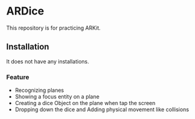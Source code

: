 # ARDice

This repository is for practicing ARKit.

## Installation
It does not have any installations. 


### Feature
- Recognizing planes
- Showing a focus entity on a plane
- Creating a dice Object on the plane when tap the screen
- Dropping down the dice and Adding physical movement like collisions 
